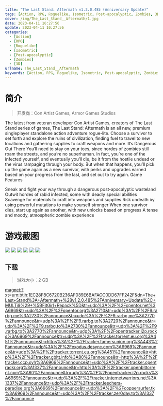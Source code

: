 ```yaml
---
title: "The Last Stand: Aftermath v1.2.0.485 (Anniversary Update)"
tags: [Action, RPG, Roguelike, Isometric, Post-apocalyptic, Zombies, 3D]
cover: /img/The_Last_Stand__Aftermath/1.jpg
date: 2023-04-11 10:27:56
update: 2023-04-11 10:27:56
categories: 
  - [Action]
  - [RPG]
  - [Roguelike]
  - [Isometric]
  - [Post-apocalyptic]
  - [Zombies]
  - [3D]
urlname: The_Last_Stand__Aftermath
keywords: [Action, RPG, Roguelike, Isometric, Post-apocalyptic, Zombies, 3D]
---
```

# 简介

> 开发商：Con Artist Games, Armor Games Studios

The latest from veteran developer Con Artist Games, creators of The Last Stand series of games, The Last Stand: Aftermath is an all new, premium singleplayer standalone action adventure rogue-lite. Choose a survivor to set forth and explore the ruins of civilization, finding fuel to travel to new locations and gathering supplies to craft weapons and more.
It’s Dangerous Out There
You’ll need to stay on your toes, since hordes of zombies still roam the streets, and you’re no superhuman. In fact, you’re one of the infected yourself, and eventually you’ll die, be it from the hostile undead or the virus rampaging through your body. But when that happens, you’ll pick up the game again as a new survivor, with perks and upgrades earned based on your progress from the last, and set out to try again.
Game Features

Sneak and fight your way through a dangerous post-apocalyptic wasteland
Outwit hordes of rabid infected, some with deadly special abilities
Scavenge for materials to craft into weapons and supplies
Risk undeath by using powerful mutations to make yourself stronger
When one survivor dies, start up again as another, with new unlocks based on progress
A tense and moody, atmospheric zombie experience

# 游戏截图

![](/img/The_Last_Stand__Aftermath/2.jpg)
![](/img/The_Last_Stand__Aftermath/3.jpg)
![](/img/The_Last_Stand__Aftermath/4.jpg)
![](/img/The_Last_Stand__Aftermath/5.jpg)
![](/img/The_Last_Stand__Aftermath/6.jpg)
![](/img/The_Last_Stand__Aftermath/7.jpg)


## 下载

> 游戏大小：2 GB

[magnet:?xt=urn:btih:1EC28F8C6720B236AF089E6BAFACC0DD67FF242F&amp;dn=The+Last+Stand%3A+Aftermath+%28v1.2.0.485%2FAnniversary+Update%2C+MULTi9%29+%5BFitGirl+Repack%5D&amp;tr=udp%3A%2F%2Fopentor.net%3A6969&amp;tr=udp%3A%2F%2Fopentor.org%3A2710&amp;tr=udp%3A%2F%2F9.rarbg.me%3A2730%2Fannounce&amp;tr=udp%3A%2F%2F9.rarbg.me%3A2770%2Fannounce&amp;tr=udp%3A%2F%2F9.rarbg.to%3A2720%2Fannounce&amp;tr=udp%3A%2F%2F9.rarbg.to%3A2730%2Fannounce&amp;tr=udp%3A%2F%2F9.rarbg.to%3A2770%2Fannounce&amp;tr=udp%3A%2F%2Fopentracker.i2p.rocks%3A6969%2Fannounce&amp;tr=udp%3A%2F%2Ftracker.torrent.eu.org%3A451%2Fannounce&amp;tr=https%3A%2F%2Ftracker.tamersunion.org%3A443%2Fannounce&amp;tr=udp%3A%2F%2Fexodus.desync.com%3A6969%2Fannounce&amp;tr=udp%3A%2F%2Ftracker.torrent.eu.org%3A451%2Fannounce&amp;tr=http%3A%2F%2Ftracker.gbitt.info%3A80%2Fannounce&amp;tr=http%3A%2F%2Ftracker.ccp.ovh%3A6969%2Fannounce&amp;tr=udp%3A%2F%2Ftracker.opentrackr.org%3A1337%2Fannounce&amp;tr=http%3A%2F%2Ftracker.openbittorrent.com%3A80%2Fannounce&amp;tr=udp%3A%2F%2Fopentracker.i2p.rocks%3A6969%2Fannounce&amp;tr=udp%3A%2F%2Ftracker.internetwarriors.net%3A1337%2Fannounce&amp;tr=udp%3A%2F%2Ftracker.leechers-paradise.org%3A6969%2Fannounce&amp;tr=udp%3A%2F%2Fcoppersurfer.tk%3A6969%2Fannounce&amp;tr=udp%3A%2F%2Ftracker.zer0day.to%3A1337%2Fannounce](magnet:?xt=urn:btih:1EC28F8C6720B236AF089E6BAFACC0DD67FF242F&amp;dn=The+Last+Stand%3A+Aftermath+%28v1.2.0.485%2FAnniversary+Update%2C+MULTi9%29+%5BFitGirl+Repack%5D&amp;tr=udp%3A%2F%2Fopentor.net%3A6969&amp;tr=udp%3A%2F%2Fopentor.org%3A2710&amp;tr=udp%3A%2F%2F9.rarbg.me%3A2730%2Fannounce&amp;tr=udp%3A%2F%2F9.rarbg.me%3A2770%2Fannounce&amp;tr=udp%3A%2F%2F9.rarbg.to%3A2720%2Fannounce&amp;tr=udp%3A%2F%2F9.rarbg.to%3A2730%2Fannounce&amp;tr=udp%3A%2F%2F9.rarbg.to%3A2770%2Fannounce&amp;tr=udp%3A%2F%2Fopentracker.i2p.rocks%3A6969%2Fannounce&amp;tr=udp%3A%2F%2Ftracker.torrent.eu.org%3A451%2Fannounce&amp;tr=https%3A%2F%2Ftracker.tamersunion.org%3A443%2Fannounce&amp;tr=udp%3A%2F%2Fexodus.desync.com%3A6969%2Fannounce&amp;tr=udp%3A%2F%2Ftracker.torrent.eu.org%3A451%2Fannounce&amp;tr=http%3A%2F%2Ftracker.gbitt.info%3A80%2Fannounce&amp;tr=http%3A%2F%2Ftracker.ccp.ovh%3A6969%2Fannounce&amp;tr=udp%3A%2F%2Ftracker.opentrackr.org%3A1337%2Fannounce&amp;tr=http%3A%2F%2Ftracker.openbittorrent.com%3A80%2Fannounce&amp;tr=udp%3A%2F%2Fopentracker.i2p.rocks%3A6969%2Fannounce&amp;tr=udp%3A%2F%2Ftracker.internetwarriors.net%3A1337%2Fannounce&amp;tr=udp%3A%2F%2Ftracker.leechers-paradise.org%3A6969%2Fannounce&amp;tr=udp%3A%2F%2Fcoppersurfer.tk%3A6969%2Fannounce&amp;tr=udp%3A%2F%2Ftracker.zer0day.to%3A1337%2Fannounce)